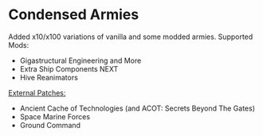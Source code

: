 # Condensed Armies
Added x10/x100 variations of vanilla and some modded armies.
Supported Mods:
- Gigastructural Engineering and More
- Extra Ship Components NEXT
- Hive Reanimators


[External Patches:]((https://github.com/PresMemes/CondensedArmiesPatches))
- Ancient Cache of Technologies (and ACOT: Secrets Beyond The Gates)
- Space Marine Forces
- Ground Command